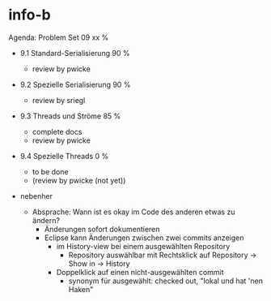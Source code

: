 
# info-b


Agenda: Problem Set 09            xx % 

- 9.1 Standard-Serialisierung     90 %
  - review by pwicke
  
- 9.2 Spezielle Serialisierung    90 %
  - review by sriegl
  
- 9.3 Threads und Ströme          85 %
  - complete docs
  - review by pwicke
  
- 9.4 Spezielle Threads            0 %
  - to be done
  - (review by pwicke (not yet))
  
  
- nebenher
  - Absprache: Wann ist es okay im Code des anderen etwas zu ändern?
    - Änderungen sofort dokumentieren
    - Eclipse kann Änderungen zwischen zwei commits anzeigen
      - im History-view bei einem ausgewählten Repository
        - Repository auswählbar mit Rechtsklick auf Repository -> Show in -> History
      - Doppelklick auf einen nicht-ausgewählten commit
        - synonym für ausgewählt: checked out, "lokal und hat 'nen Haken"
        